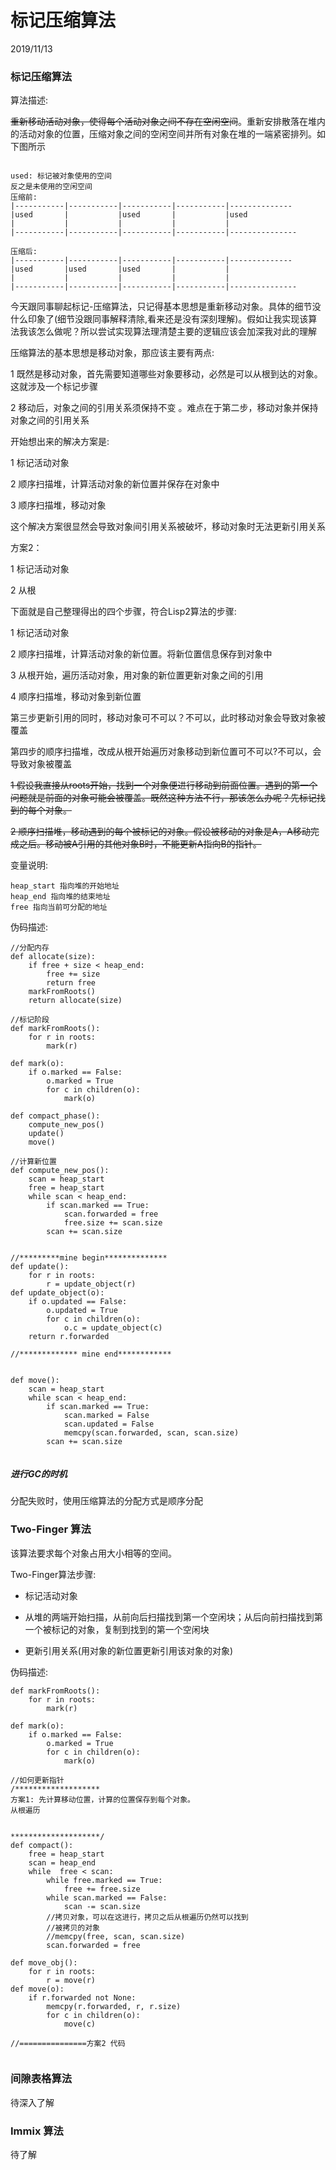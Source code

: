 # 标记压缩算法

2019/11/13

### 标记压缩算法

算法描述:

~~重新移动活动对象，使得每个活动对象之间不存在空闲空间~~。重新安排散落在堆内的活动对象的位置，压缩对象之间的空闲空间并所有对象在堆的一端紧密排列。如下图所示

~~~

used: 标记被对象使用的空间
反之是未使用的空闲空间
压缩前:
|-----------|-----------|-----------|-----------|--------------
|used		|			|used		|			|used
|	     	|			|			|			|
|-----------|-----------|-----------|-----------|---------------

压缩后:
|-----------|-----------|-----------|-----------|--------------
|used		|used		|used		|			|
|	     	|			|			|			|
|-----------|-----------|-----------|-----------|---------------
~~~

今天跟同事聊起标记-压缩算法，只记得基本思想是重新移动对象。具体的细节没什么印象了(细节没跟同事解释清除,看来还是没有深刻理解)。假如让我实现该算法我该怎么做呢？所以尝试实现算法理清楚主要的逻辑应该会加深我对此的理解

压缩算法的基本思想是移动对象，那应该主要有两点: 

1 既然是移动对象，首先需要知道哪些对象要移动，必然是可以从根到达的对象。这就涉及一个标记步骤

2 移动后，对象之间的引用关系须保持不变 。难点在于第二步，移动对象并保持对象之间的引用关系

开始想出来的解决方案是:

1 标记活动对象

2 顺序扫描堆，计算活动对象的新位置并保存在对象中

3 顺序扫描堆，移动对象

这个解决方案很显然会导致对象间引用关系被破坏，移动对象时无法更新引用关系



方案2：

1 标记活动对象

2 从根

下面就是自己整理得出的四个步骤，符合Lisp2算法的步骤:

1 标记活动对象

2 顺序扫描堆，计算活动对象的新位置。将新位置信息保存到对象中

3 从根开始，遍历活动对象，用对象的新位置更新对象之间的引用

4 顺序扫描堆，移动对象到新位置

第三步更新引用的同时，移动对象可不可以？不可以，此时移动对象会导致对象被覆盖

第四步的顺序扫描堆，改成从根开始遍历对象移动到新位置可不可以?不可以，会导致对象被覆盖

~~1 假设我直接从roots开始，找到一个对象便进行移动到前面位置。遇到的第一个问题就是前面的对象可能会被覆盖。既然这种方法不行，那该怎么办呢？先标记找到的每个对象。~~

~~2  顺序扫描堆，移动遇到的每个被标记的对象。假设被移动的对象是A，A移动完成之后。移动被A引用的其他对象B时，不能更新A指向B的指针。~~

变量说明:

~~~
heap_start 指向堆的开始地址
heap_end 指向堆的结束地址
free 指向当前可分配的地址
~~~



伪码描述:

~~~
//分配内存
def allocate(size):
	if free + size < heap_end:
		free += size
		return free
	markFromRoots()
	return allocate(size)
	
//标记阶段	
def markFromRoots():
	for r in roots:
		mark(r)		
		
def mark(o):
	if o.marked == False:
		o.marked = True
		for c in children(o):
			mark(o)

def compact_phase():
	compute_new_pos()
	update()
	move()
	
//计算新位置			
def compute_new_pos():
	scan = heap_start
	free = heap_start
	while scan < heap_end:
		if scan.marked == True:
			scan.forwarded = free
			free.size += scan.size
		scan += scan.size
		

//*********mine begin**************
def update():
	for r in roots:
		r = update_object(r)
def update_object(o):
	if o.updated == False:
		o.updated = True
		for c in children(o):
			o.c = update_object(c)
	return r.forwarded
	
//************* mine end************

	
def move():
	scan = heap_start
	while scan < heap_end:
		if scan.marked == True:
			scan.marked = False
			scan.updated = False
			memcpy(scan.forwarded, scan, scan.size)
		scan += scan.size
	
~~~

##### 进行GC的时机

分配失败时，使用压缩算法的分配方式是顺序分配

### Two-Finger 算法

该算法要求每个对象占用大小相等的空间。



Two-Finger算法步骤:

* 标记活动对象

* 从堆的两端开始扫描，从前向后扫描找到第一个空闲块；从后向前扫描找到第一个被标记的对象，复制到找到的第一个空闲块

* 更新引用关系(用对象的新位置更新引用该对象的对象)

  
  
  

伪码描述:

~~~
def markFromRoots():
	for r in roots:
		mark(r)		
		
def mark(o):
	if o.marked == False:
		o.marked = True
		for c in children(o):
			mark(o)

//如何更新指针
/*******************
方案1: 先计算移动位置，计算的位置保存到每个对象。
从根遍历


********************/
def compact():
	free = heap_start
	scan = heap_end
	while  free < scan:
		while free.marked == True:
			free += free.size
		while scan.marked == False:
			scan -= scan.size
		//拷贝对象，可以在这进行，拷贝之后从根遍历仍然可以找到
		//被拷贝的对象
		//memcpy(free, scan, scan.size)
		scan.forwarded = free
		
def move_obj():
	for r in roots:
		r = move(r)
def move(o):
	if r.forwarded not None:
		memcpy(r.forwarded, r, r.size)
		for c in children(o):
			move(c)
			
//===============方案2 代码
		

~~~



### 间隙表格算法

待深入了解



### Immix 算法

待了解